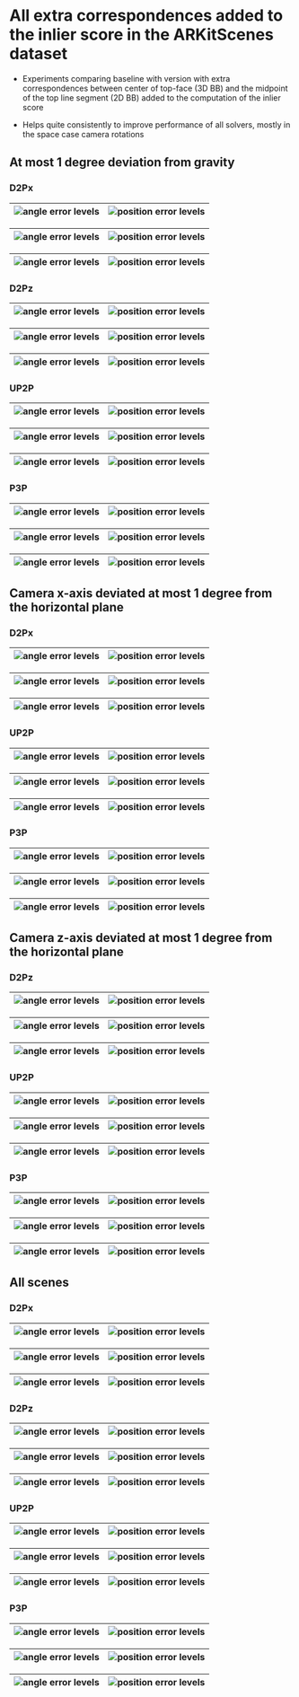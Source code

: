 # All extra correspondences added to the inlier score in the ARKitScenes dataset  

* Experiments comparing baseline with version with extra correspondences between center of top-face (3D BB) 
and the midpoint of the top line segment (2D BB) added to the computation of the inlier score  

* Helps quite consistently to improve performance of all solvers, mostly in the space case camera rotations 
 
## At most 1 degree deviation from gravity 

### D2Px

| ![angle error levels](./data/arkit/P3P_UP2P_SP2P_verification/inliers_all/mrs=UP2P/dev=1.0/DP2P_X_HOR_SIZE_RATIO/all/comp_arkit_verification_DP2P_X_HOR_SIZE_RATIO_general_just=_points_title_True_angle_error_levels.png) | ![position error levels](./data/arkit/P3P_UP2P_SP2P_verification/inliers_all/mrs=UP2P/dev=1.0/DP2P_X_HOR_SIZE_RATIO/all/comp_arkit_verification_DP2P_X_HOR_SIZE_RATIO_general_just=_points_title_True_position_error_levels.png) |
|---|------------------------------------------------------------------------------------------------------------------------------------------------------------------------------------------------------------------------------------|


| ![angle error levels](./data/arkit/P3P_UP2P_SP2P_verification/inliers_all/mrs=UP2P/dev=1.0/DP2P_X_HOR_SIZE_RATIO/just_2/comp_arkit_verification_DP2P_X_HOR_SIZE_RATIO_general_just=p2r2_points_title_True_angle_error_levels.png) | ![position error levels](./data/arkit/P3P_UP2P_SP2P_verification/inliers_all/mrs=UP2P/dev=1.0/DP2P_X_HOR_SIZE_RATIO/just_2/comp_arkit_verification_DP2P_X_HOR_SIZE_RATIO_general_just=p2r2_points_title_True_position_error_levels.png) |
|--------------------------------------------------------------------------------------------------------------------------------------------------------------------------------------------------------------------------------|------------------------------------------------------------------------------------------------------------------------------------------------------------------------------------------------------------------------------------|


| ![angle error levels](./data/arkit/P3P_UP2P_SP2P_verification/inliers_all/mrs=UP2P/dev=1.0/DP2P_X_HOR_SIZE_RATIO/min_points=3/comp_arkit_verification_DP2P_X_HOR_SIZE_RATIO_general_just=p3_points_title_True_angle_error_levels.png) | ![position error levels](./data/arkit/P3P_UP2P_SP2P_verification/inliers_all/mrs=UP2P/dev=1.0/DP2P_X_HOR_SIZE_RATIO/min_points=3/comp_arkit_verification_DP2P_X_HOR_SIZE_RATIO_general_just=p3_points_title_True_position_error_levels.png) |
|---------------------------------------------------------------------------------------------------------------------------------------------------------------------------------------------------------------------------------------|---------------------------------------------------------------------------------------------------------------------------------------------------------------------------------------------------------------------------------------------|

### D2Pz

| ![angle error levels](./data/arkit/P3P_UP2P_SP2P_verification/inliers_all/mrs=UP2P/dev=1.0/DP2P_Z_HOR_SIZE_RATIO/all/comp_arkit_verification_DP2P_Z_HOR_SIZE_RATIO_general_just=_points_title_True_angle_error_levels.png) | ![position error levels](./data/arkit/P3P_UP2P_SP2P_verification/inliers_all/mrs=UP2P/dev=1.0/DP2P_Z_HOR_SIZE_RATIO/all/comp_arkit_verification_DP2P_Z_HOR_SIZE_RATIO_general_just=_points_title_True_position_error_levels.png) |
|---|------------------------------------------------------------------------------------------------------------------------------------------------------------------------------------------------------------------------------------|


| ![angle error levels](./data/arkit/P3P_UP2P_SP2P_verification/inliers_all/mrs=UP2P/dev=1.0/DP2P_Z_HOR_SIZE_RATIO/just_2/comp_arkit_verification_DP2P_Z_HOR_SIZE_RATIO_general_just=p2r2_points_title_True_angle_error_levels.png) | ![position error levels](./data/arkit/P3P_UP2P_SP2P_verification/inliers_all/mrs=UP2P/dev=1.0/DP2P_Z_HOR_SIZE_RATIO/just_2/comp_arkit_verification_DP2P_Z_HOR_SIZE_RATIO_general_just=p2r2_points_title_True_position_error_levels.png) |
|--------------------------------------------------------------------------------------------------------------------------------------------------------------------------------------------------------------------------------|------------------------------------------------------------------------------------------------------------------------------------------------------------------------------------------------------------------------------------|


| ![angle error levels](./data/arkit/P3P_UP2P_SP2P_verification/inliers_all/mrs=UP2P/dev=1.0/DP2P_Z_HOR_SIZE_RATIO/min_points=3/comp_arkit_verification_DP2P_Z_HOR_SIZE_RATIO_general_just=p3_points_title_True_angle_error_levels.png) | ![position error levels](./data/arkit/P3P_UP2P_SP2P_verification/inliers_all/mrs=UP2P/dev=1.0/DP2P_Z_HOR_SIZE_RATIO/min_points=3/comp_arkit_verification_DP2P_Z_HOR_SIZE_RATIO_general_just=p3_points_title_True_position_error_levels.png) |
|---------------------------------------------------------------------------------------------------------------------------------------------------------------------------------------------------------------------------------------|---------------------------------------------------------------------------------------------------------------------------------------------------------------------------------------------------------------------------------------------|

### UP2P

| ![angle error levels](./data/arkit/P3P_UP2P_SP2P_verification/inliers_all/mrs=UP2P/dev=1.0/UP2P/all/comp_arkit_verification_UP2P_general_just=_points_title_True_angle_error_levels.png) | ![position error levels](./data/arkit/P3P_UP2P_SP2P_verification/inliers_all/mrs=UP2P/dev=1.0/UP2P/all/comp_arkit_verification_UP2P_general_just=_points_title_True_position_error_levels.png) |
|---|------------------------------------------------------------------------------------------------------------------------------------------------------------------------------------------------------------------------------------|


| ![angle error levels](./data/arkit/P3P_UP2P_SP2P_verification/inliers_all/mrs=UP2P/dev=1.0/UP2P/just_2/comp_arkit_verification_UP2P_general_just=p2r2_points_title_True_angle_error_levels.png) | ![position error levels](./data/arkit/P3P_UP2P_SP2P_verification/inliers_all/mrs=UP2P/dev=1.0/UP2P/just_2/comp_arkit_verification_UP2P_general_just=p2r2_points_title_True_position_error_levels.png) |
|--------------------------------------------------------------------------------------------------------------------------------------------------------------------------------------------------------------------------------|------------------------------------------------------------------------------------------------------------------------------------------------------------------------------------------------------------------------------------|


| ![angle error levels](./data/arkit/P3P_UP2P_SP2P_verification/inliers_all/mrs=UP2P/dev=1.0/UP2P/min_points=3/comp_arkit_verification_UP2P_general_just=p3_points_title_True_angle_error_levels.png) | ![position error levels](./data/arkit/P3P_UP2P_SP2P_verification/inliers_all/mrs=UP2P/dev=1.0/UP2P/min_points=3/comp_arkit_verification_UP2P_general_just=p3_points_title_True_position_error_levels.png) |
|---------------------------------------------------------------------------------------------------------------------------------------------------------------------------------------------------------------------------------------|---------------------------------------------------------------------------------------------------------------------------------------------------------------------------------------------------------------------------------------------|

### P3P

| ![angle error levels](./data/arkit/P3P_UP2P_SP2P_verification/inliers_all/mrs=UP2P/dev=1.0/P3P/all/comp_arkit_verification_P3P_general_just=_points_title_True_angle_error_levels.png) | ![position error levels](./data/arkit/P3P_UP2P_SP2P_verification/inliers_all/mrs=UP2P/dev=1.0/P3P/all/comp_arkit_verification_P3P_general_just=_points_title_True_position_error_levels.png) |
|---|------------------------------------------------------------------------------------------------------------------------------------------------------------------------------------------------------------------------------------|


| ![angle error levels](./data/arkit/P3P_UP2P_SP2P_verification/inliers_all/mrs=UP2P/dev=1.0/P3P/just_3/comp_arkit_verification_P3P_general_just=p3r3_points_title_True_angle_error_levels.png) | ![position error levels](./data/arkit/P3P_UP2P_SP2P_verification/inliers_all/mrs=UP2P/dev=1.0/P3P/just_3/comp_arkit_verification_P3P_general_just=p3r3_points_title_True_position_error_levels.png) |
|--------------------------------------------------------------------------------------------------------------------------------------------------------------------------------------------------------------------------------|------------------------------------------------------------------------------------------------------------------------------------------------------------------------------------------------------------------------------------|


| ![angle error levels](./data/arkit/P3P_UP2P_SP2P_verification/inliers_all/mrs=UP2P/dev=1.0/P3P/min_points=4/comp_arkit_verification_P3P_general_just=p4_points_title_True_angle_error_levels.png) | ![position error levels](./data/arkit/P3P_UP2P_SP2P_verification/inliers_all/mrs=UP2P/dev=1.0/P3P/min_points=4/comp_arkit_verification_P3P_general_just=p4_points_title_True_position_error_levels.png) |
|-------------------------------------------------------------------------------------------------------------------------------------------------------------------------------------------------|-------------------------------------------------------------------------------------------------------------------------------------------------------------------------------------------------------|


## Camera x-axis deviated at most 1 degree from the horizontal plane 

### D2Px

| ![angle error levels](./data/arkit/P3P_UP2P_SP2P_verification/inliers_all/mrs=DP2Px/dev=1.0/DP2P_X_HOR_SIZE_RATIO/all/comp_arkit_verification_DP2P_X_HOR_SIZE_RATIO_general_just=_points_title_True_angle_error_levels.png) | ![position error levels](./data/arkit/P3P_UP2P_SP2P_verification/inliers_all/mrs=DP2Px/dev=1.0/DP2P_X_HOR_SIZE_RATIO/all/comp_arkit_verification_DP2P_X_HOR_SIZE_RATIO_general_just=_points_title_True_position_error_levels.png) |
|---|------------------------------------------------------------------------------------------------------------------------------------------------------------------------------------------------------------------------------------|


| ![angle error levels](./data/arkit/P3P_UP2P_SP2P_verification/inliers_all/mrs=DP2Px/dev=1.0/DP2P_X_HOR_SIZE_RATIO/just_2/comp_arkit_verification_DP2P_X_HOR_SIZE_RATIO_general_just=p2r2_points_title_True_angle_error_levels.png) | ![position error levels](./data/arkit/P3P_UP2P_SP2P_verification/inliers_all/mrs=DP2Px/dev=1.0/DP2P_X_HOR_SIZE_RATIO/just_2/comp_arkit_verification_DP2P_X_HOR_SIZE_RATIO_general_just=p2r2_points_title_True_position_error_levels.png) |
|--------------------------------------------------------------------------------------------------------------------------------------------------------------------------------------------------------------------------------|------------------------------------------------------------------------------------------------------------------------------------------------------------------------------------------------------------------------------------|


| ![angle error levels](./data/arkit/P3P_UP2P_SP2P_verification/inliers_all/mrs=DP2Px/dev=1.0/DP2P_X_HOR_SIZE_RATIO/min_points=3/comp_arkit_verification_DP2P_X_HOR_SIZE_RATIO_general_just=p3_points_title_True_angle_error_levels.png) | ![position error levels](./data/arkit/P3P_UP2P_SP2P_verification/inliers_all/mrs=DP2Px/dev=1.0/DP2P_X_HOR_SIZE_RATIO/min_points=3/comp_arkit_verification_DP2P_X_HOR_SIZE_RATIO_general_just=p3_points_title_True_position_error_levels.png) |
|---------------------------------------------------------------------------------------------------------------------------------------------------------------------------------------------------------------------------------------|---------------------------------------------------------------------------------------------------------------------------------------------------------------------------------------------------------------------------------------------|

### UP2P

| ![angle error levels](./data/arkit/P3P_UP2P_SP2P_verification/inliers_all/mrs=DP2Px/dev=1.0/UP2P/all/comp_arkit_verification_UP2P_general_just=_points_title_True_angle_error_levels.png) | ![position error levels](./data/arkit/P3P_UP2P_SP2P_verification/inliers_all/mrs=DP2Px/dev=1.0/UP2P/all/comp_arkit_verification_UP2P_general_just=_points_title_True_position_error_levels.png) |
|---|------------------------------------------------------------------------------------------------------------------------------------------------------------------------------------------------------------------------------------|


| ![angle error levels](./data/arkit/P3P_UP2P_SP2P_verification/inliers_all/mrs=DP2Px/dev=1.0/UP2P/just_2/comp_arkit_verification_UP2P_general_just=p2r2_points_title_True_angle_error_levels.png) | ![position error levels](./data/arkit/P3P_UP2P_SP2P_verification/inliers_all/mrs=DP2Px/dev=1.0/UP2P/just_2/comp_arkit_verification_UP2P_general_just=p2r2_points_title_True_position_error_levels.png) |
|--------------------------------------------------------------------------------------------------------------------------------------------------------------------------------------------------------------------------------|------------------------------------------------------------------------------------------------------------------------------------------------------------------------------------------------------------------------------------|


| ![angle error levels](./data/arkit/P3P_UP2P_SP2P_verification/inliers_all/mrs=DP2Px/dev=1.0/UP2P/min_points=3/comp_arkit_verification_UP2P_general_just=p3_points_title_True_angle_error_levels.png) | ![position error levels](./data/arkit/P3P_UP2P_SP2P_verification/inliers_all/mrs=DP2Px/dev=1.0/UP2P/min_points=3/comp_arkit_verification_UP2P_general_just=p3_points_title_True_position_error_levels.png) |
|---------------------------------------------------------------------------------------------------------------------------------------------------------------------------------------------------------------------------------------|---------------------------------------------------------------------------------------------------------------------------------------------------------------------------------------------------------------------------------------------|

### P3P

| ![angle error levels](./data/arkit/P3P_UP2P_SP2P_verification/inliers_all/mrs=DP2Px/dev=1.0/P3P/all/comp_arkit_verification_P3P_general_just=_points_title_True_angle_error_levels.png) | ![position error levels](./data/arkit/P3P_UP2P_SP2P_verification/inliers_all/mrs=DP2Px/dev=1.0/P3P/all/comp_arkit_verification_P3P_general_just=_points_title_True_position_error_levels.png) |
|---|------------------------------------------------------------------------------------------------------------------------------------------------------------------------------------------------------------------------------------|


| ![angle error levels](./data/arkit/P3P_UP2P_SP2P_verification/inliers_all/mrs=DP2Px/dev=1.0/P3P/just_3/comp_arkit_verification_P3P_general_just=p3r3_points_title_True_angle_error_levels.png) | ![position error levels](./data/arkit/P3P_UP2P_SP2P_verification/inliers_all/mrs=DP2Px/dev=1.0/P3P/just_3/comp_arkit_verification_P3P_general_just=p3r3_points_title_True_position_error_levels.png) |
|--------------------------------------------------------------------------------------------------------------------------------------------------------------------------------------------------------------------------------|------------------------------------------------------------------------------------------------------------------------------------------------------------------------------------------------------------------------------------|


| ![angle error levels](./data/arkit/P3P_UP2P_SP2P_verification/inliers_all/mrs=DP2Px/dev=1.0/P3P/min_points=4/comp_arkit_verification_P3P_general_just=p4_points_title_True_angle_error_levels.png) | ![position error levels](./data/arkit/P3P_UP2P_SP2P_verification/inliers_all/mrs=DP2Px/dev=1.0/P3P/min_points=4/comp_arkit_verification_P3P_general_just=p4_points_title_True_position_error_levels.png) |
|-------------------------------------------------------------------------------------------------------------------------------------------------------------------------------------------------|-------------------------------------------------------------------------------------------------------------------------------------------------------------------------------------------------------|


## Camera z-axis deviated at most 1 degree from the horizontal plane 

### D2Pz

| ![angle error levels](./data/arkit/P3P_UP2P_SP2P_verification/inliers_all/mrs=DP2Pz/dev=1.0/DP2P_Z_HOR_SIZE_RATIO/all/comp_arkit_verification_DP2P_Z_HOR_SIZE_RATIO_general_just=_points_title_True_angle_error_levels.png) | ![position error levels](./data/arkit/P3P_UP2P_SP2P_verification/inliers_all/mrs=DP2Pz/dev=1.0/DP2P_Z_HOR_SIZE_RATIO/all/comp_arkit_verification_DP2P_Z_HOR_SIZE_RATIO_general_just=_points_title_True_position_error_levels.png) |
|---|------------------------------------------------------------------------------------------------------------------------------------------------------------------------------------------------------------------------------------|


| ![angle error levels](./data/arkit/P3P_UP2P_SP2P_verification/inliers_all/mrs=DP2Pz/dev=1.0/DP2P_Z_HOR_SIZE_RATIO/just_2/comp_arkit_verification_DP2P_Z_HOR_SIZE_RATIO_general_just=p2r2_points_title_True_angle_error_levels.png) | ![position error levels](./data/arkit/P3P_UP2P_SP2P_verification/inliers_all/mrs=DP2Pz/dev=1.0/DP2P_Z_HOR_SIZE_RATIO/just_2/comp_arkit_verification_DP2P_Z_HOR_SIZE_RATIO_general_just=p2r2_points_title_True_position_error_levels.png) |
|--------------------------------------------------------------------------------------------------------------------------------------------------------------------------------------------------------------------------------|------------------------------------------------------------------------------------------------------------------------------------------------------------------------------------------------------------------------------------|


| ![angle error levels](./data/arkit/P3P_UP2P_SP2P_verification/inliers_all/mrs=DP2Pz/dev=1.0/DP2P_Z_HOR_SIZE_RATIO/min_points=3/comp_arkit_verification_DP2P_Z_HOR_SIZE_RATIO_general_just=p3_points_title_True_angle_error_levels.png) | ![position error levels](./data/arkit/P3P_UP2P_SP2P_verification/inliers_all/mrs=DP2Pz/dev=1.0/DP2P_Z_HOR_SIZE_RATIO/min_points=3/comp_arkit_verification_DP2P_Z_HOR_SIZE_RATIO_general_just=p3_points_title_True_position_error_levels.png) |
|---------------------------------------------------------------------------------------------------------------------------------------------------------------------------------------------------------------------------------------|---------------------------------------------------------------------------------------------------------------------------------------------------------------------------------------------------------------------------------------------|

### UP2P

| ![angle error levels](./data/arkit/P3P_UP2P_SP2P_verification/inliers_all/mrs=DP2Pz/dev=1.0/UP2P/all/comp_arkit_verification_UP2P_general_just=_points_title_True_angle_error_levels.png) | ![position error levels](./data/arkit/P3P_UP2P_SP2P_verification/inliers_all/mrs=DP2Pz/dev=1.0/UP2P/all/comp_arkit_verification_UP2P_general_just=_points_title_True_position_error_levels.png) |
|---|------------------------------------------------------------------------------------------------------------------------------------------------------------------------------------------------------------------------------------|


| ![angle error levels](./data/arkit/P3P_UP2P_SP2P_verification/inliers_all/mrs=DP2Pz/dev=1.0/UP2P/just_2/comp_arkit_verification_UP2P_general_just=p2r2_points_title_True_angle_error_levels.png) | ![position error levels](./data/arkit/P3P_UP2P_SP2P_verification/inliers_all/mrs=DP2Pz/dev=1.0/UP2P/just_2/comp_arkit_verification_UP2P_general_just=p2r2_points_title_True_position_error_levels.png) |
|--------------------------------------------------------------------------------------------------------------------------------------------------------------------------------------------------------------------------------|------------------------------------------------------------------------------------------------------------------------------------------------------------------------------------------------------------------------------------|


| ![angle error levels](./data/arkit/P3P_UP2P_SP2P_verification/inliers_all/mrs=DP2Pz/dev=1.0/UP2P/min_points=3/comp_arkit_verification_UP2P_general_just=p3_points_title_True_angle_error_levels.png) | ![position error levels](./data/arkit/P3P_UP2P_SP2P_verification/inliers_all/mrs=DP2Pz/dev=1.0/UP2P/min_points=3/comp_arkit_verification_UP2P_general_just=p3_points_title_True_position_error_levels.png) |
|---------------------------------------------------------------------------------------------------------------------------------------------------------------------------------------------------------------------------------------|---------------------------------------------------------------------------------------------------------------------------------------------------------------------------------------------------------------------------------------------|

### P3P

| ![angle error levels](./data/arkit/P3P_UP2P_SP2P_verification/inliers_all/mrs=DP2Pz/dev=1.0/P3P/all/comp_arkit_verification_P3P_general_just=_points_title_True_angle_error_levels.png) | ![position error levels](./data/arkit/P3P_UP2P_SP2P_verification/inliers_all/mrs=DP2Pz/dev=1.0/P3P/all/comp_arkit_verification_P3P_general_just=_points_title_True_position_error_levels.png) |
|---|------------------------------------------------------------------------------------------------------------------------------------------------------------------------------------------------------------------------------------|


| ![angle error levels](./data/arkit/P3P_UP2P_SP2P_verification/inliers_all/mrs=DP2Pz/dev=1.0/P3P/just_3/comp_arkit_verification_P3P_general_just=p3r3_points_title_True_angle_error_levels.png) | ![position error levels](./data/arkit/P3P_UP2P_SP2P_verification/inliers_all/mrs=DP2Pz/dev=1.0/P3P/just_3/comp_arkit_verification_P3P_general_just=p3r3_points_title_True_position_error_levels.png) |
|--------------------------------------------------------------------------------------------------------------------------------------------------------------------------------------------------------------------------------|------------------------------------------------------------------------------------------------------------------------------------------------------------------------------------------------------------------------------------|


| ![angle error levels](./data/arkit/P3P_UP2P_SP2P_verification/inliers_all/mrs=DP2Pz/dev=1.0/P3P/min_points=4/comp_arkit_verification_P3P_general_just=p4_points_title_True_angle_error_levels.png) | ![position error levels](./data/arkit/P3P_UP2P_SP2P_verification/inliers_all/mrs=DP2Pz/dev=1.0/P3P/min_points=4/comp_arkit_verification_P3P_general_just=p4_points_title_True_position_error_levels.png) |
|-------------------------------------------------------------------------------------------------------------------------------------------------------------------------------------------------|-------------------------------------------------------------------------------------------------------------------------------------------------------------------------------------------------------|


## All scenes

### D2Px

| ![angle error levels](./data/arkit/P3P_UP2P_SP2P_verification/inliers_all/mrs=None/DP2P_X_HOR_SIZE_RATIO/all/comp_arkit_verification_DP2P_X_HOR_SIZE_RATIO_general_just=_points_title_True_angle_error_levels.png) | ![position error levels](./data/arkit/P3P_UP2P_SP2P_verification/inliers_all/mrs=None/DP2P_X_HOR_SIZE_RATIO/all/comp_arkit_verification_DP2P_X_HOR_SIZE_RATIO_general_just=_points_title_True_position_error_levels.png) |
|---|------------------------------------------------------------------------------------------------------------------------------------------------------------------------------------------------------------------------------------|


| ![angle error levels](./data/arkit/P3P_UP2P_SP2P_verification/inliers_all/mrs=None/DP2P_X_HOR_SIZE_RATIO/just_2/comp_arkit_verification_DP2P_X_HOR_SIZE_RATIO_general_just=p2r2_points_title_True_angle_error_levels.png) | ![position error levels](./data/arkit/P3P_UP2P_SP2P_verification/inliers_all/mrs=None/DP2P_X_HOR_SIZE_RATIO/just_2/comp_arkit_verification_DP2P_X_HOR_SIZE_RATIO_general_just=p2r2_points_title_True_position_error_levels.png) |
|--------------------------------------------------------------------------------------------------------------------------------------------------------------------------------------------------------------------------------|------------------------------------------------------------------------------------------------------------------------------------------------------------------------------------------------------------------------------------|


| ![angle error levels](./data/arkit/P3P_UP2P_SP2P_verification/inliers_all/mrs=None/DP2P_X_HOR_SIZE_RATIO/min_points=3/comp_arkit_verification_DP2P_X_HOR_SIZE_RATIO_general_just=p3_points_title_True_angle_error_levels.png) | ![position error levels](./data/arkit/P3P_UP2P_SP2P_verification/inliers_all/mrs=None/DP2P_X_HOR_SIZE_RATIO/min_points=3/comp_arkit_verification_DP2P_X_HOR_SIZE_RATIO_general_just=p3_points_title_True_position_error_levels.png) |
|---------------------------------------------------------------------------------------------------------------------------------------------------------------------------------------------------------------------------------------|---------------------------------------------------------------------------------------------------------------------------------------------------------------------------------------------------------------------------------------------|

### D2Pz

| ![angle error levels](./data/arkit/P3P_UP2P_SP2P_verification/inliers_all/mrs=None/DP2P_Z_HOR_SIZE_RATIO/all/comp_arkit_verification_DP2P_Z_HOR_SIZE_RATIO_general_just=_points_title_True_angle_error_levels.png) | ![position error levels](./data/arkit/P3P_UP2P_SP2P_verification/inliers_all/mrs=None/DP2P_Z_HOR_SIZE_RATIO/all/comp_arkit_verification_DP2P_Z_HOR_SIZE_RATIO_general_just=_points_title_True_position_error_levels.png) |
|---|------------------------------------------------------------------------------------------------------------------------------------------------------------------------------------------------------------------------------------|


| ![angle error levels](./data/arkit/P3P_UP2P_SP2P_verification/inliers_all/mrs=None/DP2P_Z_HOR_SIZE_RATIO/just_2/comp_arkit_verification_DP2P_Z_HOR_SIZE_RATIO_general_just=p2r2_points_title_True_angle_error_levels.png) | ![position error levels](./data/arkit/P3P_UP2P_SP2P_verification/inliers_all/mrs=None/DP2P_Z_HOR_SIZE_RATIO/just_2/comp_arkit_verification_DP2P_Z_HOR_SIZE_RATIO_general_just=p2r2_points_title_True_position_error_levels.png) |
|--------------------------------------------------------------------------------------------------------------------------------------------------------------------------------------------------------------------------------|------------------------------------------------------------------------------------------------------------------------------------------------------------------------------------------------------------------------------------|


| ![angle error levels](./data/arkit/P3P_UP2P_SP2P_verification/inliers_all/mrs=None/DP2P_Z_HOR_SIZE_RATIO/min_points=3/comp_arkit_verification_DP2P_Z_HOR_SIZE_RATIO_general_just=p3_points_title_True_angle_error_levels.png) | ![position error levels](./data/arkit/P3P_UP2P_SP2P_verification/inliers_all/mrs=None/DP2P_Z_HOR_SIZE_RATIO/min_points=3/comp_arkit_verification_DP2P_Z_HOR_SIZE_RATIO_general_just=p3_points_title_True_position_error_levels.png) |
|---------------------------------------------------------------------------------------------------------------------------------------------------------------------------------------------------------------------------------------|---------------------------------------------------------------------------------------------------------------------------------------------------------------------------------------------------------------------------------------------|

### UP2P

| ![angle error levels](./data/arkit/P3P_UP2P_SP2P_verification/inliers_all/mrs=None/UP2P/all/comp_arkit_verification_UP2P_general_just=_points_title_True_angle_error_levels.png) | ![position error levels](./data/arkit/P3P_UP2P_SP2P_verification/inliers_all/mrs=None/UP2P/all/comp_arkit_verification_UP2P_general_just=_points_title_True_position_error_levels.png) |
|---|------------------------------------------------------------------------------------------------------------------------------------------------------------------------------------------------------------------------------------|


| ![angle error levels](./data/arkit/P3P_UP2P_SP2P_verification/inliers_all/mrs=None/UP2P/just_2/comp_arkit_verification_UP2P_general_just=p2r2_points_title_True_angle_error_levels.png) | ![position error levels](./data/arkit/P3P_UP2P_SP2P_verification/inliers_all/mrs=None/UP2P/just_2/comp_arkit_verification_UP2P_general_just=p2r2_points_title_True_position_error_levels.png) |
|--------------------------------------------------------------------------------------------------------------------------------------------------------------------------------------------------------------------------------|------------------------------------------------------------------------------------------------------------------------------------------------------------------------------------------------------------------------------------|


| ![angle error levels](./data/arkit/P3P_UP2P_SP2P_verification/inliers_all/mrs=None/UP2P/min_points=3/comp_arkit_verification_UP2P_general_just=p3_points_title_True_angle_error_levels.png) | ![position error levels](./data/arkit/P3P_UP2P_SP2P_verification/inliers_all/mrs=None/UP2P/min_points=3/comp_arkit_verification_UP2P_general_just=p3_points_title_True_position_error_levels.png) |
|---------------------------------------------------------------------------------------------------------------------------------------------------------------------------------------------------------------------------------------|---------------------------------------------------------------------------------------------------------------------------------------------------------------------------------------------------------------------------------------------|

### P3P

| ![angle error levels](./data/arkit/P3P_UP2P_SP2P_verification/inliers_all/mrs=None/P3P/all/comp_arkit_verification_P3P_general_just=_points_title_True_angle_error_levels.png) | ![position error levels](./data/arkit/P3P_UP2P_SP2P_verification/inliers_all/mrs=None/P3P/all/comp_arkit_verification_P3P_general_just=_points_title_True_position_error_levels.png) |
|---|------------------------------------------------------------------------------------------------------------------------------------------------------------------------------------------------------------------------------------|


| ![angle error levels](./data/arkit/P3P_UP2P_SP2P_verification/inliers_all/mrs=None/P3P/just_3/comp_arkit_verification_P3P_general_just=p3r3_points_title_True_angle_error_levels.png) | ![position error levels](./data/arkit/P3P_UP2P_SP2P_verification/inliers_all/mrs=None/P3P/just_3/comp_arkit_verification_P3P_general_just=p3r3_points_title_True_position_error_levels.png) |
|--------------------------------------------------------------------------------------------------------------------------------------------------------------------------------------------------------------------------------|------------------------------------------------------------------------------------------------------------------------------------------------------------------------------------------------------------------------------------|


| ![angle error levels](./data/arkit/P3P_UP2P_SP2P_verification/inliers_all/mrs=None/P3P/min_points=4/comp_arkit_verification_P3P_general_just=p4_points_title_True_angle_error_levels.png) | ![position error levels](./data/arkit/P3P_UP2P_SP2P_verification/inliers_all/mrs=None/P3P/min_points=4/comp_arkit_verification_P3P_general_just=p4_points_title_True_position_error_levels.png) |
|-------------------------------------------------------------------------------------------------------------------------------------------------------------------------------------------------|-------------------------------------------------------------------------------------------------------------------------------------------------------------------------------------------------------|

